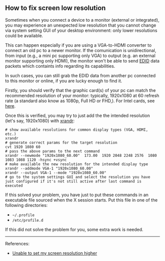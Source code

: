 ## How to fix screen low resolution

Sometimes when you connect a device to a monitor (external or integrated), you may experience an unexpected low resolution that you cannot change via system setting GUI of your desktop environment: only lower resolutions could be available. 

This can happen especially if you are using a VGA-to-HDMI converter to connect an old pc to a newer monitor. If the comunication is unidirectional, from input (e.g., a mini pc supporting only VGA) to output (e.g. an external monitor supporting only HDMI), the monitor won't be able to send [EDID](https://en.wikipedia.org/wiki/Extended_Display_Identification_Data) data packets which containts info regarding its capabilities.

In such cases, you can still grab the EDID data from another pc connected to this monitor or online, if you are lucky enough to find it.

Firstly, you should verify that the graphic card(s) of your pc can match the recommended resolution of your monitor: typically, 1920x1080 at 60 refresh rate (a standard also know as 1080p, Full HD or FHD,). For Intel cards, see [here](https://www.intel.com/content/www/us/en/support/articles/000023781/graphics.html).

Once this is verified, you may try to just add the the intended resolution (let's say, 1920x1080) with [xrandr](https://www.x.org/releases/X11R7.5/doc/man/man1/xrandr.1.html):
```
# show available resolutions for common display types (VGA, HDMI, etc.)
xrandr
# generate correct params for the target resolution
cvt 1920 1080 60
# pass the above params to the next command
xrandr --newmode "1920x1080_60.00"  173.00  1920 2048 2248 2576  1080 1083 1088 1120 -hsync +vsync
# make available the new resolution for the intended display type
xrandr --addmode VGA-1 "1920x1080_60.00"
xrandr --output VGA-1 --mode "1920x1080_60.00"
# go to the system settings GUI and select the resolution you have just configured if it's not still active after last command is executed
```

If this solved your problem, you have just to put these commands in an executable file sourced when the X session starts. Put this file in one of the following directories:
- `~/.profile`
- `/etc/profile.d`

If this did not solve the problem for you, some extra work is needed.

---
References:
- [Unable to set my screen resolution higher](https://askubuntu.com/questions/1075157/unable-to-set-my-screen-resolution-higher)
